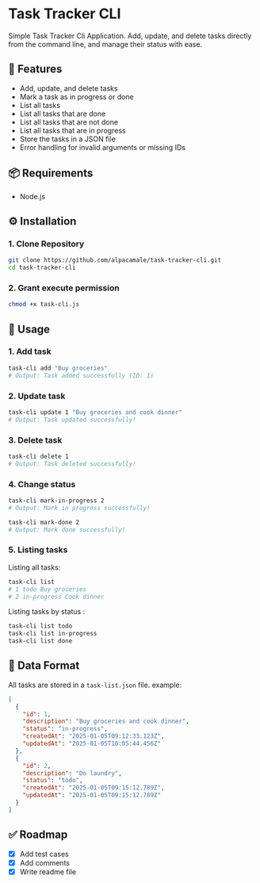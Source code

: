 # Task Tracker CLI

Simple Task Tracker Cli Application.
Add, update, and delete tasks directly from the command line, and manage their status with ease.

## 🚀 Features

- Add, update, and delete tasks
- Mark a task as in progress or done
- List all tasks
- List all tasks that are done
- List all tasks that are not done
- List all tasks that are in progress
- Store the tasks in a JSON file
- Error handling for invalid arguments or missing IDs

## 📦 Requirements

- Node.js

## ⚙️ Installation

### 1. Clone Repository

```bash
git clone https://github.com/alpacamale/task-tracker-cli.git
cd task-tracker-cli
```

### 2. Grant execute permission

```bash
chmod +x task-cli.js
```

## 📝 Usage

### 1. Add task

```bash
task-cli add "Buy groceries"
# Output: Task added successfully (ID: 1)
```

### 2. Update task

```bash
task-cli update 1 "Buy groceries and cook dinner"
# Output: Task updated successfully!
```

### 3. Delete task

```bash
task-cli delete 1
# Output: Task deleted successfully!
```

### 4. Change status

```bash
task-cli mark-in-progress 2
# Output: Mark in progress successfully!

task-cli mark-done 2
# Output: Mark done successfully!
```

### 5. Listing tasks

Listing all tasks:

```bash
task-cli list
# 1 todo Buy groceries
# 2 in-progress Cook dinner
```

Listing tasks by status :

```bash
task-cli list todo
task-cli list in-progress
task-cli list done
```

## 📂 Data Format

All tasks are stored in a `task-list.json` file.
example:

```json
[
  {
    "id": 1,
    "description": "Buy groceries and cook dinner",
    "status": "in-progress",
    "createdAt": "2025-01-05T09:12:33.123Z",
    "updatedAt": "2025-01-05T10:05:44.456Z"
  },
  {
    "id": 2,
    "description": "Do laundry",
    "status": "todo",
    "createdAt": "2025-01-05T09:15:12.789Z",
    "updatedAt": "2025-01-05T09:15:12.789Z"
  }
]
```

## ✅ Roadmap

- [x] Add test cases
- [x] Add comments
- [x] Write readme file
